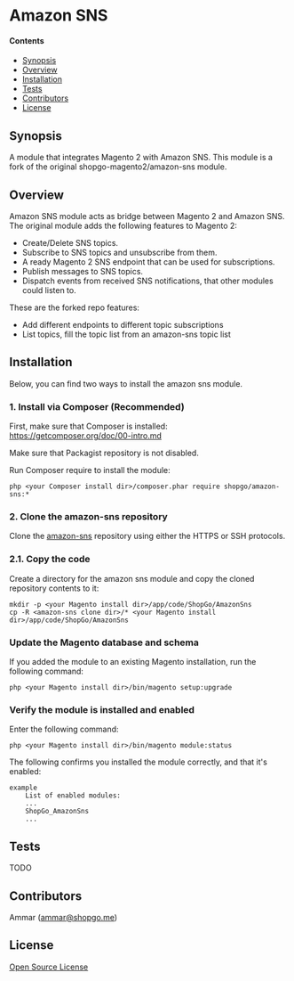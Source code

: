 Amazon SNS
==========


#### Contents
*   [Synopsis](#syn)
*   [Overview](#over)
*   [Installation](#install)
*   [Tests](#tests)
*   [Contributors](#contrib)
*   [License](#lic)


## <a name="syn"></a>Synopsis

A module that integrates Magento 2 with Amazon SNS. This module is a fork of the original shopgo-magento2/amazon-sns module.

## <a name="over"></a>Overview

Amazon SNS module acts as bridge between Magento 2 and Amazon SNS.
The original module adds the following features to Magento 2:
* Create/Delete SNS topics.
* Subscribe to SNS topics and unsubscribe from them.
* A ready Magento 2 SNS endpoint that can be used for subscriptions.
* Publish messages to SNS topics.
* Dispatch events from received SNS notifications, that other modules could listen to.

These are the forked repo features:
* Add different endpoints to different topic subscriptions
* List topics, fill the topic list from an amazon-sns topic list

## <a name="install"></a>Installation

Below, you can find two ways to install the amazon sns module.

### 1. Install via Composer (Recommended)
First, make sure that Composer is installed: https://getcomposer.org/doc/00-intro.md

Make sure that Packagist repository is not disabled.

Run Composer require to install the module:

    php <your Composer install dir>/composer.phar require shopgo/amazon-sns:*

### 2. Clone the amazon-sns repository
Clone the <a href="https://github.com/shopgo-magento2/amazon-sns" target="_blank">amazon-sns</a> repository using either the HTTPS or SSH protocols.

### 2.1. Copy the code
Create a directory for the amazon sns module and copy the cloned repository contents to it:

    mkdir -p <your Magento install dir>/app/code/ShopGo/AmazonSns
    cp -R <amazon-sns clone dir>/* <your Magento install dir>/app/code/ShopGo/AmazonSns

### Update the Magento database and schema
If you added the module to an existing Magento installation, run the following command:

    php <your Magento install dir>/bin/magento setup:upgrade

### Verify the module is installed and enabled
Enter the following command:

    php <your Magento install dir>/bin/magento module:status

The following confirms you installed the module correctly, and that it's enabled:

    example
        List of enabled modules:
        ...
        ShopGo_AmazonSns
        ...

## <a name="tests"></a>Tests

TODO

## <a name="contrib"></a>Contributors

Ammar (<ammar@shopgo.me>)

## <a name="lic"></a>License

[Open Source License](LICENSE.txt)
